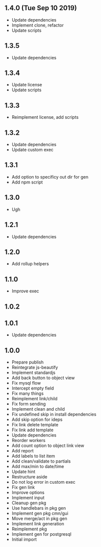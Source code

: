 ## 1.4.0 (Tue Sep 10 2019)

* Update dependencies
* Implement clone, refactor
* Update scripts

## 1.3.5

* Update dependencies

## 1.3.4

* Update license
* Update scripts

## 1.3.3

* Reimplement license, add scripts

## 1.3.2

* Update dependencies
* Update custom exec

## 1.3.1

* Add option to specificy out dir for gen
* Add npm script

## 1.3.0

* Ugh

## 1.2.1

* Update dependencies

## 1.2.0

* Add rollup helpers

## 1.1.0

* Improve exec

## 1.0.2


## 1.0.1

* Update dependencies

## 1.0.0

* Prepare publish
* Reintegrate js-beautify
* Implement standardjs
* Add back button to object view
* Fix mysql flow
* Intercept empty field
* Fix many things
* Reimplement link/child
* Fix form sending
* Implement clean and child
* Fix undefined skip in install dependencies
* Add skip option for ideps
* Fix link delete template
* Fix link add template
* Update dependencies
* Reorder workers
* Add count option to object link view
* Add report
* Add labels to list item
* Add clean/validate to partials
* Add max/min to date/time
* Update hint
* Restructure aside
* Do not log error in custom exec
* Fix gen link
* Improve options
* Implement input
* Cleanup gen pkg
* Use handlebars in pkg gen
* Implement gen pkg cmn/gui
* Move merge/act in pkg gen
* Implement link generation
* Reimplement pkg
* Implement gen for postgresql
* Initial import
